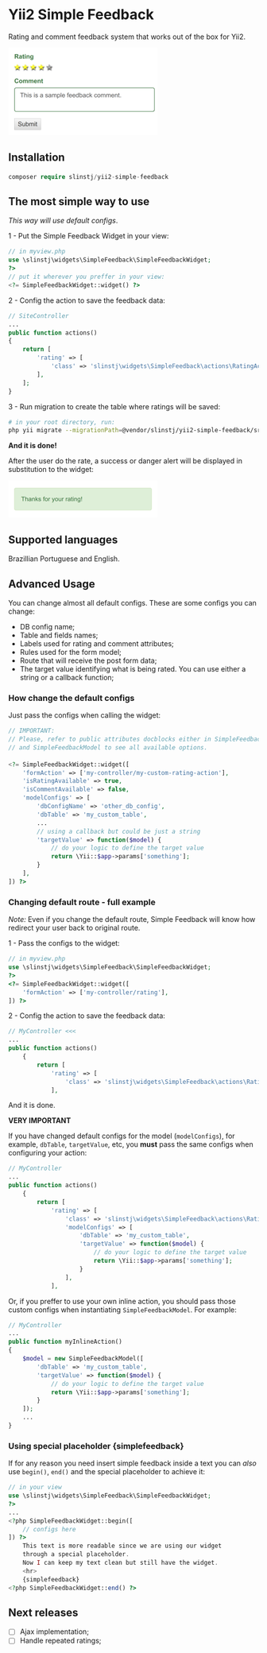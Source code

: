 # Yii2 Simple Feedback

Rating and comment feedback system that works out of the box for Yii2.

![Yii2 Simple Feedback Basic Demo](simple-feedback-basic-demo-xs.png)

## Installation
```php
composer require slinstj/yii2-simple-feedback
```

## The most simple way to use

*This way will use default configs*.

1 - Put the Simple Feedback Widget in your view:
```php
// in myview.php
use \slinstj\widgets\SimpleFeedback\SimpleFeedbackWidget;
?>
// put it wherever you preffer in your view:
<?= SimpleFeedbackWidget::widget() ?>
```

2 - Config the action to save the feedback data:
```php
// SiteController
...
public function actions()
{
    return [
        'rating' => [
            'class' => 'slinstj\widgets\SimpleFeedback\actions\RatingAction',
        ],
    ];
}
```

3 - Run migration to create the table where ratings will be saved:
```bash
# in your root directory, run:
php yii migrate --migrationPath=@vendor/slinstj/yii2-simple-feedback/src/migrations
```
**And it is done!**

After the user do the rate, a success or danger alert will be displayed
in substitution to the widget:

![Yii2 Simple Feedback Success Response](simple-feedback-success-response.png)

## Supported languages
Brazillian Portuguese and English.

## Advanced Usage
You can change almost all default configs. These are some configs you can change:

* DB config name;
* Table and fields names;
* Labels used for rating and comment attributes;
* Rules used for the form model;
* Route that will receive the post form data;
* The target value identifying what is being rated. You can use either a string or a callback function;

### How change the default configs
Just pass the configs when calling the widget:
```php
// IMPORTANT:
// Please, refer to public attributes docblocks either in SimpleFeedbackWidget
// and SimpleFeedbackModel to see all available options.

<?= SimpleFeedbackWidget::widget([
    'formAction' => ['my-controller/my-custom-rating-action'],
    'isRatingAvailable' => true,
    'isCommentAvailable' => false,
    'modelConfigs' => [
        'dbConfigName' => 'other_db_config',
        'dbTable' => 'my_custom_table',
        ...
        // using a callback but could be just a string
        'targetValue' => function($model) {
            // do your logic to define the target value
            return \Yii::$app->params['something'];
        }
    ],
]) ?>
```

### Changing default route - full example
*Note:* Even if you change the default route, Simple Feedback will know how
redirect your user back to original route.

1 - Pass the configs to the widget:
```php
// in myview.php
use \slinstj\widgets\SimpleFeedback\SimpleFeedbackWidget;
?>
<?= SimpleFeedbackWidget::widget([
    'formAction' => ['my-controller/rating'],
]) ?>
```

2 - Config the action to save the feedback data:
```php
// MyController <<<
...
public function actions()
    {
        return [
            'rating' => [
                'class' => 'slinstj\widgets\SimpleFeedback\actions\RatingAction',
            ],
```
And it is done.

**VERY IMPORTANT**

If you have changed default configs for the model (`modelConfigs`), for example, `dbTable`, `targetValue`, etc, you **must** pass the same configs when configuring your action:
```php
// MyController
...
public function actions()
    {
        return [
            'rating' => [
                'class' => 'slinstj\widgets\SimpleFeedback\actions\RatingAction',
                'modelConfigs' => [
                    'dbTable' => 'my_custom_table',
                    'targetValue' => function($model) {
                        // do your logic to define the target value
                        return \Yii::$app->params['something'];
                    }
                ],
            ],
```
Or, if you preffer to use your own inline action, you should pass those custom configs when instantiating `SimpleFeedbackModel`. For example:
```php
// MyController
...
public function myInlineAction()
{
    $model = new SimpleFeedbackModel([
        'dbTable' => 'my_custom_table',
        'targetValue' => function($model) {
            // do your logic to define the target value
            return \Yii::$app->params['something'];
        }
    ]);
    ...
}
```


### Using special placeholder {simplefeedback}
If for any reason you need insert simple feedback inside a text you can
*also* use `begin()`, `end()` and the special placeholder to achieve it:

```php
// in your view
use \slinstj\widgets\SimpleFeedback\SimpleFeedbackWidget;
?>
...
<?php SimpleFeedbackWidget::begin([
    // configs here
]) ?>
    This text is more readable since we are using our widget
    through a special placeholder.
    Now I can keep my text clean but still have the widget.
    <hr>
    {simplefeedback}
<?php SimpleFeedbackWidget::end() ?>
```

## Next releases
- [ ] Ajax implementation;
- [ ] Handle repeated ratings;